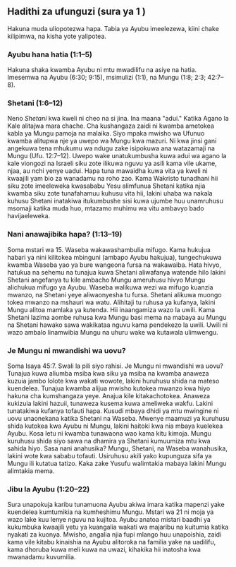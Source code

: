 ## Hadithi za ufunguzi (sura ya 1 )

Hakuna muda uliopotezwa hapa. Tabia ya Ayubu imeelezewa, kiini chake kilipimwa, na kisha yote yalipotea.

### Ayubu hana hatia (1:1&ndash;5)

Hakuna shaka kwamba Ayubu ni mtu mwadilifu na asiye na hatia. Imesemwa na Ayubu (6:30; 9:15), msimulizi (1:1), na Mungu (1:8; 2:3; 42:7&ndash;8).

### Shetani (1:6&ndash;12)

Neno _Shetani_ kwa kweli ni cheo na si jina. Ina maana "adui." Katika Agano la Kale alitajwa mara chache. Cha kushangaza zaidi ni kwamba ametokea kabla ya Mungu pamoja na malaika. Siyo mpaka mwisho wa Ufunuo kwamba alitupwa nje ya uwepo wa Mungu kwa mazuri. Ni kwa jinsi gani angekuwa tena mhukumu wa ndugu zake isipokuwa ana watazamaji na Mungu (Ufu. 12:7&ndash;12). Uwepo wake unatukumbusha kuwa adui wa agano la kale viongozi na Israeli siku zote ilikuwa nguvu ya asili kama vile ukame, njaa, au nchi yenye uadui. Hapa tuna mawaidha kuwa vita ya kweli ni kwaajili yam bio za wanadamu na roho zao. Kama Wakristo tunadhani hii siku zote imeeleweka kwasababu Yesu alimfunua Shetani katika njia kwamba siku zote tunafahamuu kuhusu vita hii, lakini uhaba wa nakala kuhusu Shetani inatakiwa itukumbushe sisi kuwa ujumbe huu unamruhusu msomaji katika muda huo, mtazamo muhimu wa vitu ambavyo bado havijaeleweka.

### Nani anawajibika hapa? (1:13&ndash;19)

Soma mstari wa 15. Waseba wakawashambulia mifugo. Kama hukujua habari ya nini kilitokea mbinguni (ambapo Ayubu hakujua), tungechukuwa kwamba Waseba yao ya bure wangeona fursa na wakawaiba. Hata hivyo, hatukua na sehemu na tunajua kuwa Shetani aliwafanya watende hilo lakini Shetani angefanya tu kile ambacho Mungu ameruhusu hivyo Mungu alichukua mifugo ya Ayubu. Waseba walikuwa wezi wa mifugo kuanzia mwanzo, na Shetani yeye aliwaonyesha tu fursa. Shetani alikuwa muongo tokea mwanzo na mshauri wa watu. Alihitaji tu ruhusa ya kufanya, lakini Mungu alitoa mamlaka ya kutenda. Hii inaangamiza wazo la uwili. Kama Shetani lazima aombe ruhusa kwa Mungu basi mema na mabaya au Mungu na Shetani hawako sawa wakikataa nguvu kama pendekezo la uwili. Uwili ni wazo ambalo linamwibia Mungu na uhuru wake wa kutawala ulimwengu.

### Je Mungu ni mwandishi wa uovu?

Soma Isaya 45:7. Swali la pili siyo rahisi. Je Mungu ni mwandishi wa uovu? Tunajua kuwa aliumba msiba kwa siku ya msiba na kwamba anaweza kuzuia jambo lolote kwa wakati wowote, lakini huruhusu shida na mateso kuendelea. Tunajua kwamba alijua mwisho kutokea mwanzo kwa hiyo hakuna cha kumshangaza yeye. Anajua kile kitakachotokea. Anaweza kukizuia lakini hazuii, tunaweza kusema kuwa ameliweka wakfu. Lakini tunatakiwa kufanya tofauti hapa. Kusudi mbaya dhidi ya mtu mwingine ni uovu unaonekana katika Shetani na Waseba. Mwenye maamuzi ya kuruhusu shida kutokea kwa Ayubu ni Mungu, lakini haitoki kwa nia mbaya kuelekea Ayubu. Kosa letu ni kwamba tunawaona wao kama kitu kimoja. Mungu kuruhusu shida siyo sawa na dhamira ya Shetani kumuumiza mtu kwa sahida hiyo. Sasa nani anahusika? Mungu, Shetani, na Waseba wanahusika, lakini wote kwa sababu tofauti. Usiruhusu akili yako kupunguza sifa ya Mungu ili kutatua tatizo. Kaka zake Yusufu walimtakia mabaya lakini Mungu alimtakia mema.

### Jibu la Ayubu (1:20&ndash;22)

Sura unapokuja karibu tunamuona Ayubu akiwa imara katika mapenzi yake kuendelea kumtumikia na kumheshimu Mungu. Mstari wa 21 ni moja ya wazo lake kuu lenye nguvu na kujitoa. Ayubu anatoa mistari baadhi ya kukumbuka kwaajili yetu ya kuangalia wakati wa majaribu na kuitumia katika nyakati za kuonya. Mwisho, angalia njia fupi mlango huu unapoishia, zaidi kama vile kitabu kinaishia na Ayubu alitoroka na familia yake na uadilifu, kama dhoruba kuwa meli kuwa na uwazi, kihakika hii inatosha kwa mwanadamu kuvumilia.

